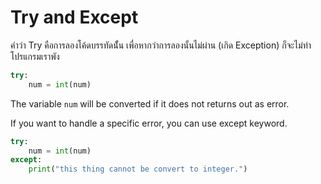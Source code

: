 # Try and Except
คำว่า Try คือการลองโค้ดบรรทัดนัั้น เพื่อหากว่าการลองนั้นไม่ผ่าน (เกิด Exception) ก็จะไม่ทำโปรแกรมเราพัง

```python
try:
    num = int(num)
```
The variable `num` will be converted if it does not returns out as error.

If you want to handle a specific error, you can use except keyword.

```python
try:
    num = int(num)
except:
    print("this thing cannot be convert to integer.")
```
